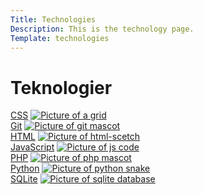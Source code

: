 ```yaml
---
Title: Technologies
Description: This is the technology page.
Template: technologies
---
```


Teknologier
==========================

<div class="tech-box">
    <a href="%base_url%/technology/css" class="header-link">CSS</a>
    <a href="%base_url%/technology/css">
        <img src="%base_url%/image/css-grid.jpg" alt="Picture of a grid">
    </a>
</div>

<div class="tech-box">
    <a href="%base_url%/technology/git" class="header-link">Git</a>
    <a href="%base_url%/technology/git">
        <img src="%base_url%/image/git.jpg" alt="Picture of git mascot">
    </a>
</div>

<div class="tech-box">
    <a href="%base_url%/technology/html" class="header-link">HTML</a>
    <a href="%base_url%/technology/html">
        <img src="%base_url%/image/html.jpg" alt="Picture of html-scetch">
    </a>
</div>

<div class="tech-box">
    <a href="%base_url%/technology/javascript" class="header-link">JavaScript</a>
    <a href="%base_url%/technology/javascript">
        <img src="%base_url%/image/js.jpg" alt="Picture of js code">
    </a>
</div>

<div class="tech-box">
    <a href="%base_url%/technology/php" class="header-link">PHP</a>
    <a href="%base_url%/technology/php">
        <img src="%base_url%/image/php.jpg" alt="Picture of php mascot">
    </a>
</div>

<div class="tech-box">
    <a href="%base_url%/technology/python" class="header-link">Python</a>
    <a href="%base_url%/technology/python">
        <img src="%base_url%/image/python.jpg" alt="Picture of python snake">
    </a>
</div>

<div class="tech-box">
    <a href="%base_url%/technology/sqlite" class="header-link">SQLite</a>
    <a href="%base_url%/technology/sqlite">
        <img src="%base_url%/image/sqlite.jpg" alt="Picture of sqlite database">
    </a>
</div>

